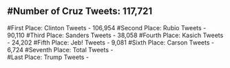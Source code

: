#Number of Cruz Tweets: 117,721
---
#First Place: Clinton Tweets - 106,954
#Second Place: Rubio Tweets - 90,110
#Third Place: Sanders Tweets - 38,058
#Fourth Place: Kasich Tweets - 24,202
#Fifth Place: Jeb! Tweets - 9,081
#Sixth Place: Carson Tweets - 6,724
#Seventh Place: Total Tweets -  
#Last Place: Trump Tweets - 
